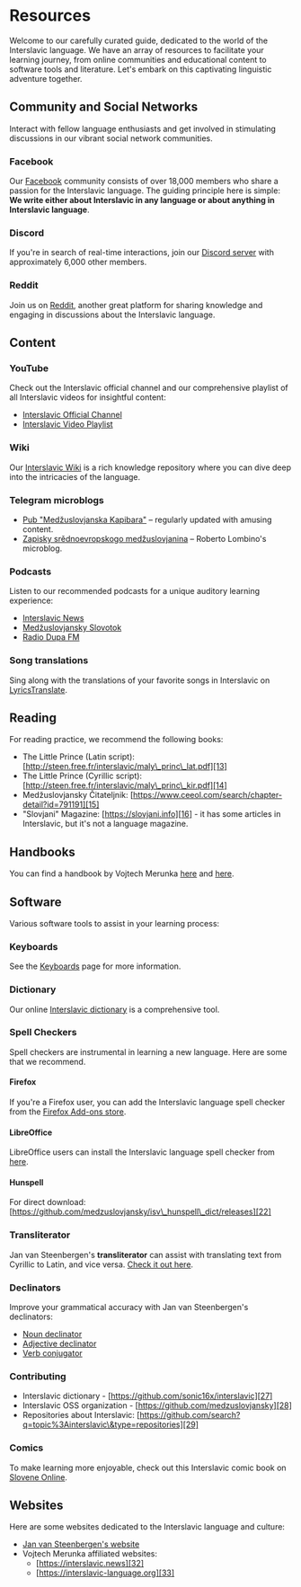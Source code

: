 # Resources

Welcome to our carefully curated guide, dedicated to the world of the Interslavic language. We have an array of resources to facilitate your learning journey, from online communities and educational content to software tools and literature. Let's embark on this captivating linguistic adventure together.

## Community and Social Networks

Interact with fellow language enthusiasts and get involved in stimulating discussions in our vibrant social network communities.

### Facebook

Our [Facebook][1] community consists of over 18,000 members who share a passion for the Interslavic language. The guiding principle here is simple: **We write either about Interslavic in any language or about anything in Interslavic language**.

### Discord

If you're in search of real-time interactions, join our [Discord server][2] with approximately 6,000 other members.

### Reddit

Join us on [Reddit][3], another great platform for sharing knowledge and engaging in discussions about the Interslavic language.

## Content

### YouTube

Check out the Interslavic official channel and our comprehensive playlist of all Interslavic videos for insightful content:

- [Interslavic Official Channel][4]
- [Interslavic Video Playlist][5]

### Wiki

Our [Interslavic Wiki][6] is a rich knowledge repository where you can dive deep into the intricacies of the language.

### Telegram microblogs

- [Pub "Medžuslovjanska Kapibara"][7] – regularly updated with amusing content.
- [Zapisky srědnoevropskogo medžuslovjanina][8] – Roberto Lombino's microblog.

### Podcasts

Listen to our recommended podcasts for a unique auditory learning experience:

- [Interslavic News][9]
- [Medžuslovjansky Slovotok][10]
- [Radio Dupa FM][11]

### Song translations

Sing along with the translations of your favorite songs in Interslavic on [LyricsTranslate][12].

## Reading

For reading practice, we recommend the following books:

- The Little Prince (Latin script): [http://steen.free.fr/interslavic/maly\_princ\_lat.pdf][13]
- The Little Prince (Cyrillic script): [http://steen.free.fr/interslavic/maly\_princ\_kir.pdf][14]
- Medžuslovjansky Čitateljnik: [https://www.ceeol.com/search/chapter-detail?id=791191][15]
- "Slovjani" Magazine: [https://slovjani.info][16] - it has some articles in Interslavic, but it's not a language magazine.

## Handbooks

You can find a handbook by Vojtech Merunka [here][17] and [here][15].

## Software

Various software tools to assist in your learning process:

### Keyboards

See the [Keyboards][18] page for more information.

### Dictionary

Our online [Interslavic dictionary][19] is a comprehensive tool.

### Spell Checkers

Spell checkers are instrumental in learning a new language. Here are some that we recommend.

#### Firefox

If you're a Firefox user, you can add the Interslavic language spell checker from the [Firefox Add-ons store][20].

#### LibreOffice

LibreOffice users can install the Interslavic language spell checker from [here][21].

#### Hunspell

For direct download: [https://github.com/medzuslovjansky/isv\_hunspell\_dict/releases][22]

### Transliterator

Jan van Steenbergen's **transliterator** can assist with translating text from Cyrillic to Latin, and vice versa. [Check it out here][23].

### Declinators

Improve your grammatical accuracy with Jan van Steenbergen's declinators:

- [Noun declinator][24]
- [Adjective declinator][25]
- [Verb conjugator][26]

### Contributing

- Interslavic dictionary - [https://github.com/sonic16x/interslavic][27]
- Interslavic OSS organization - [https://github.com/medzuslovjansky][28]
- Repositories about Interslavic: [https://github.com/search?q=topic%3Ainterslavic\&type=repositories][29]

### Comics

To make learning more enjoyable, check out this Interslavic comic book on [Slovene Online][30].

## Websites

Here are some websites dedicated to the Interslavic language and culture:

- [Jan van Steenbergen's website][31]
- Vojtech Merunka affiliated websites:
  - [https://interslavic.news][32]
  - [https://interslavic-language.org][33]

[1]: https://www.facebook.com/groups/interslavic

[2]: https://discord.com/invite/n3saqm27QW

[3]: https://www.reddit.com/r/interslavic/

[4]: https://www.youtube.com/channel/UCShYXuD2TyJlYd9UWUUiYiA

[5]: https://www.youtube.com/playlist?list=PLT_X5HnKrXoiL3a5oK9Tv977JI8ijvFNM

[6]: https://isv.miraheze.org/

[7]: https://t.me/interslavicthings

[8]: https://t.me/zapiskysm

[9]: https://interslavic.news/podkast

[10]: https://linktr.ee/medzuslovjansky.slovotok

[11]: https://tyflonet.com/siciliano/arhiv/

[12]: https://lyricstranslate.com/language/interslavic

[13]: http://steen.free.fr/interslavic/maly_princ_lat.pdf

[14]: http://steen.free.fr/interslavic/maly_princ_kir.pdf

[15]: https://www.ceeol.com/search/chapter-detail?id=791191

[16]: https://slovjani.info

[17]: https://www.patro.cz/interslavic-zonal-constructed-language/

[18]: ./keyboards/index.md

[19]: https://interslavic-dictionary.com/

[20]: https://addons.mozilla.org/en-US/firefox/addon/interslavic-spellcheck/

[21]: https://extensions.libreoffice.org/en/extensions/show/15995

[22]: https://github.com/medzuslovjansky/isv_hunspell_dict/releases

[23]: http://steen.free.fr/interslavic/transliterator.html

[24]: http://steen.free.fr/interslavic/declinator.html

[25]: http://steen.free.fr/interslavic/adjectivator.html

[26]: http://steen.free.fr/interslavic/conjugator.html

[27]: https://github.com/sonic16x/interslavic

[28]: https://github.com/medzuslovjansky

[29]: https://github.com/search?q=topic%3Ainterslavic&type=repositories

[30]: https://slovene.online/animation/1.0/msl/index.html

[31]: http://steen.free.fr/interslavic

[32]: https://interslavic.news

[33]: https://interslavic-language.org
